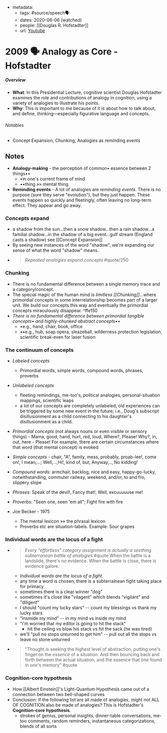 - metadata:
	- tags: #source/speech🗣
	- dates: 2020-06-06 (watched)
	- people: [[Douglas R. Hofstadter]]
	- url: [Youtube](https://www.youtube.com/watch?v=n8m7lFQ3njk)
# 2009 🗣 Analogy as Core - Hofstadter
##### Overview
- **What**: In this Presidential Lecture, cognitive scientist Douglas Hofstadter examines the role and contributions of analogy in cognition, using a variety of analogies to illustrate his points. 
- **Why**: This is important to me because of it is about how to talk about, and define, thinking—especially figurative language and concepts. 

###### Notables
- Concept Expansion, Chunking, Analogies as reminding events

## Notes
- **Analogy-making** - the perception of common• essence between 2 things••
	- •in one's current frame of mind
	- ••thing »» mental thing
- **Reminding events** - A lot of analogies are *reminding events*. There is no purpose (sure they serve "evolution"), but they just happen. These events happen so quickly and fleetingly, often leaving no long-term effect. They appear and go away.

### Concepts expand
- a shadow from the sun...then a snow shadow...then a rain shadow...a familial shadow...in the shadow of a big event...gulf stream (England casts a shadow) <!--add to Concepts as--> see [[Concept Expansion]]
- By seeing new instances of the word "shadow", we're expanding our sense of what the word "shadow" means.
- > *Repeated analogies expand concepts* #quote/250

### Chunking
- There is no fundamental difference between a single memory trace and a category/concept.
- The special magic of the human mind is *limitless [[Chunking]]*...where primordial concepts in some interrelationship becomes part of a larger unit. We build our concepts this way and eventually the primordial concepts miraculously disappear. ^ffe150
- *There is no fundamental difference between primordial tangible concepts• and highly-chunked abstract concepts••*
	- •e.g., hand, chair, book, office
	- ••e.g., hub, soap opera, sleazeball, wilderness protection legislation, scientific break-even for laser fusion

### The continuum of concepts
- *Labeled concepts*
	- Primordial words, simple words, compound words, phrases, proverbs
- *Unlabeled concepts*
	- fleeting remindings, me-too's, political analogies, personal-situation mappings, scientific leaps
	- a lot of our concepts are completely unlabeled, old experiences can be triggered by some new event in the future; i.e., Doug's subscript disillusionment as a child connecting to his daughter's disillusionment as a child.
- *Primordial concepts* (not always nouns or even visible or sensory things)
		- Mama, good, hand, hurt, red, loud, Where?, Please! Why?, in, out, here 
		- Please! For example, there are certain circumstances where that word (that mental concept) is evoked
- *Simple concepts*
		- chair, "A", family, mess, probably, proab-lee!, come on!, I mean,...; Well,...;Hi!, kind of, but, Anyway,.., No kidding!
- *Compound words*: armchair, backlog, nice and easy, happy-go-lucky, notwithstanding, commuter railway, weekend, and/or, to and fro, slippery slope
- *Phrases*: Speak of the devil!, Fancy that!, Well, excuuuuuse me!
- *Proverbs*: "Seen one, seen 'em all"; Fight fire with fire

- Joe Becker - 1975
	- The mental lexicon  »» the phrasal lexicon <!--look into this-->
	- Proverbs etc are situation-labels. Example: Sour grapes

### Individual words are the locus of a fight
- > *Every "effortless" category assignment is actually a seething subterranean battle of analogies* #quote When the battle is a landslide, there's no evidence. When the battle is close, there is evidence galore.
	- *Individual words are the locus of a fight.* 
	- any time a word is chosen, there is a subterrainean fight taking place for primacy
	- sometimes there is a clear winner "dog"
	- sometimes it's close like "vilagent" which blends "vigilant" and "diligent"
	- I should "count my lucky stars" -- count my blessings vs thank my lucky stars
	- "insmide my mind" -- in my mind vs inside my mind
	- "i'm worried that my editor is going to hit the stack"
		- hit the ceiling vs blow his stack vs hit the sack (he was tired)
	- we'll "pull no stops unturned to get him" -- pull out all the stops vs leave no stone unturned
- > "Thought is seeking the highest level of abstraction, putting one's finger on the *essence* of a situation. And then bouncing back and forth between the actual situation, and the essence that one found in one's memory" #quote

### Cognition-core hypothesis
- How [[Albert Einstein]]'s Light-Quantum Hypothesis came out of a connection between two bell-shaped curves
- Conclusion: If the following list are all made of analogies, might not ALL OF COGNITION also be made of analogies? This is Hofstadter's **Cognition-core hypothesis**.
	- strokes of genius, personal insights, dinner-table conversations, me-too comments, random reminders, instantaneous categorizations, blends of all sorts








